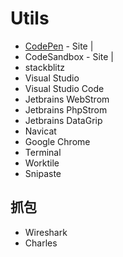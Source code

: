 # Utils

- [CodePen]() - Site |
- CodeSandbox - Site |
- stackblitz
- Visual Studio
- Visual Studio Code
- Jetbrains WebStrom
- Jetbrains PhpStrom
- Jetbrains DataGrip
- Navicat
- Google Chrome
- Terminal
- Worktile
- Snipaste

## 抓包

- Wireshark
- Charles
